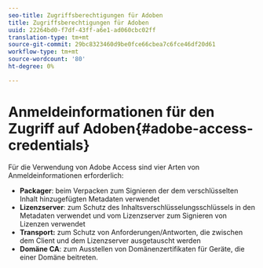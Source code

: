 ```yaml
---
seo-title: Zugriffsberechtigungen für Adoben
title: Zugriffsberechtigungen für Adoben
uuid: 22264bd0-f7df-43ff-a6e1-ad060cbc02ff
translation-type: tm+mt
source-git-commit: 29bc8323460d9be0fce66cbea7c6fce46df20d61
workflow-type: tm+mt
source-wordcount: '80'
ht-degree: 0%

---
```



# Anmeldeinformationen für den Zugriff auf Adoben{#adobe-access-credentials}

Für die Verwendung von Adobe Access sind vier Arten von Anmeldeinformationen erforderlich:

* **Packager**: beim Verpacken zum Signieren der dem verschlüsselten Inhalt hinzugefügten Metadaten verwendet
* **Lizenzserver**: zum Schutz des Inhaltsverschlüsselungsschlüssels in den Metadaten verwendet und vom Lizenzserver zum Signieren von Lizenzen verwendet
* **Transport:** zum Schutz von Anforderungen/Antworten, die zwischen dem Client und dem Lizenzserver ausgetauscht werden
* **Domäne CA**: zum Ausstellen von Domänenzertifikaten für Geräte, die einer Domäne beitreten.

